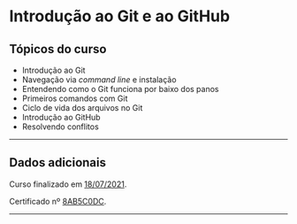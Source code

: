 # Introdução ao Git e ao GitHub

## Tópicos do curso  

* Introdução ao Git  
* Navegação via _command line_ e instalação  
* Entendendo como o Git funciona por baixo dos panos  
* Primeiros comandos com Git  
* Ciclo de vida dos arquivos no Git  
* Introdução ao GitHub  
* Resolvendo conflitos

---

## Dados adicionais  

Curso finalizado em [18/07/2021](https://github.com/rosacarla/GFT-start-woman-java/blob/main/certificates-GFT/004%20Introducao-git-github-8AB5C0DC.pdf).  

Certificado nº [8AB5C0DC](https://github.com/rosacarla/GFT-start-woman-java/blob/main/certificates-GFT/004%20Introducao-git-github-8AB5C0DC.pdf).

---  

